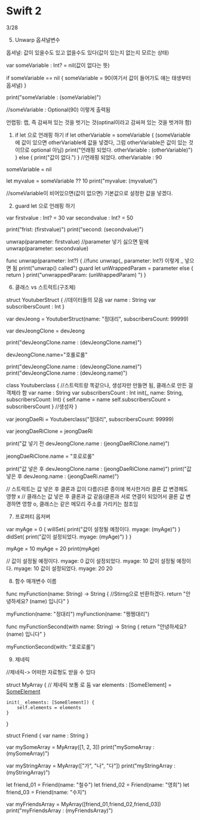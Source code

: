 # Swift 2
3/28

5. Unwarp 옵셔널변수

 옵셔널: 값이 있을수도 있고 없을수도 있다(값이 있는지 없는지 모르는 상태)
 
 var someVariable : Int? = nil(값이 없다는 뜻)

if someVariable == nil {
    someVariable = 90(여기서 값이 들어가도 얘는 태생부터 옵셔널)
}

print("someVariable : \(someVariable)")

//someVariable : Optional(90) 이렇게 출력됨



언랩핑: 랩, 즉 감싸져 있는 것을 벗기는 것(optinal이라고 감싸져 있는 것을 벗겨야 함)

1. if let 으로 언래핑 하기
if let otherVariable = someVariable { 
(someVariable에 값이 있으면 otherVariable에 값을 넣겠다, 그럼 otherVariable은 값이 있는 것이므로 optional 아님)
    print("언래핑 되었다. otherVariable : \(otherVariable)")
}
else {
    print("값이 없다.")
}
//언래핑 되었다. otherVariable : 90



someVariable = nil

let myvalue = someVariable ?? 10
print("myvalue: \(myvalue)")

//someVariable이 비어있으면(값이 없으면) 기본값으로 설정한 값을 넣겠다.


2. guard let 으로 언래핑 하기

var firstvalue : Int? = 30
var secondvalue : Int? = 50

print("frist: \(firstvalue)")
print("second: \(secondvalue)")

unwrap(parameter: firstvalue) //parameter 넣기 싫으면 밑에
unwrap(parameter: secondvalue)

func unwrap(parameter: Int?) { //func unwrap(_ parameter: Int?) 이렇게 _ 넣으면 됨
    print("unwrap() called")
    guard let unWrappedParam = parameter
    else {
        return
    }
    print("unwrappedParam: \(unWrappedParam) ")
}

6. 클래스 vs 스트럭트(구조체)
 
struct YoutuberStruct { //데이터들의 모음
    var name : String
    var subscribersCount : Int
}

var devJeong = YoutuberStruct(name: "정대리", subscribersCount: 99999)

var devJeongClone = devJeong

print("devJeongClone.name :  \(devJeongClone.name)")

devJeongClone.name="호롤로롤"

print("devJeongClone.name :  \(devJeongClone.name)")
print("devJeongClone.name :  \(devJeong.name)")


class Youtuberclass { //스트럭트랑 똑같으나, 생성자만 만들면 됨, 클래스로 만든 걸 객체라 함
    var name : String
    var subscribersCount : Int
    init(_ name: String, subscribersCount: Int) {
        self.name = name
        self.subscribersCount = subscribersCount
    } //생성자
}

var jeongDaeRi = Youtuberclass("정대리", subscribersCount: 99999)

var jeongDaeRiClone = jeongDaeRi

print("값 넣기 전 devJeongClone.name : \(jeongDaeRiClone.name)")

jeongDaeRiClone.name = "호로로롤"

print("값 넣은 후 devJeongClone.name : \(jeongDaeRiClone.name)")
print("값 넣은 후 devJeong.name : \(jeongDaeRi.name)")

// 스트럭트는 값 넣은 후 클론과 값이 다름(다른 종이에 복사한거라 클론 값 변경해도 영향 x
// 클래스는 값 넣은 후 클론과 값 같음(클론과 서로 연결이 되있어서 클론 값 변경하면 영향 o, 클래스는 같은 메모리 주소를 가리키는 참조임

7. 프로퍼티 옵저버

 var myAge = 0 {
    willSet{
        print("값이 설정될 예정이다. myage: \(myAge)")
    }
    didSet{
        print("값이 설정되었다. myage: \(myAge)")
    }
}

myAge = 10
myAge = 20
print(myAge)

//
값이 설정될 예정이다. myage: 0
값이 설정되었다. myage: 10
값이 설정될 예정이다. myage: 10
값이 설정되었다. myage: 20
20

8. 함수 매개변수 이름

 func myFunction(name: String) -> String { //Stirng으로 반환하겠다.
    return "안녕하세요? \(name) 입니다"
}

myFunction(name: "정대리")
myFunction(name: "쩡쩡대리")


func myFunctionSecond(with name: String) -> String {
    return "안녕하세요? \(name) 입니다"
}

myFunctionSecond(with: "호로로롤")

9. 제네릭

//제네릭-> 어떠한 자료형도 받을 수 있다

struct MyArray<SomeElement> { // 제네릭 보통 <T> 로 둠
    var elements : [SomeElement] = [SomeElement]()
    
    init(_ elements: [SomeElement]) {
        self.elements = elements
    }
}

struct Friend {
    var name : String
}

var mySomeArray = MyArray([1, 2, 3])
print("mySomeArray : \(mySomeArray)")

var myStringArray = MyArray(["가", "나", "다"])
print("myStringArray : \(myStringArray)")

let friend_01 = Friend(name: "철수")
let friend_02 = Friend(name: "영희")
let friend_03 = Friend(name: "수지")

var myFriendsArray = MyArray([friend_01,friend_02,friend_03])
print("myFriendsArray : \(myFriendsArray)")










